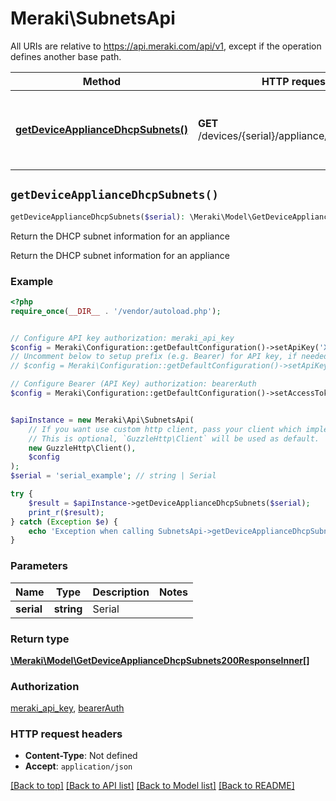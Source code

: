 # Meraki\SubnetsApi

All URIs are relative to https://api.meraki.com/api/v1, except if the operation defines another base path.

| Method | HTTP request | Description |
| ------------- | ------------- | ------------- |
| [**getDeviceApplianceDhcpSubnets()**](SubnetsApi.md#getDeviceApplianceDhcpSubnets) | **GET** /devices/{serial}/appliance/dhcp/subnets | Return the DHCP subnet information for an appliance |


## `getDeviceApplianceDhcpSubnets()`

```php
getDeviceApplianceDhcpSubnets($serial): \Meraki\Model\GetDeviceApplianceDhcpSubnets200ResponseInner[]
```

Return the DHCP subnet information for an appliance

Return the DHCP subnet information for an appliance

### Example

```php
<?php
require_once(__DIR__ . '/vendor/autoload.php');


// Configure API key authorization: meraki_api_key
$config = Meraki\Configuration::getDefaultConfiguration()->setApiKey('X-Cisco-Meraki-API-Key', 'YOUR_API_KEY');
// Uncomment below to setup prefix (e.g. Bearer) for API key, if needed
// $config = Meraki\Configuration::getDefaultConfiguration()->setApiKeyPrefix('X-Cisco-Meraki-API-Key', 'Bearer');

// Configure Bearer (API Key) authorization: bearerAuth
$config = Meraki\Configuration::getDefaultConfiguration()->setAccessToken('YOUR_ACCESS_TOKEN');


$apiInstance = new Meraki\Api\SubnetsApi(
    // If you want use custom http client, pass your client which implements `GuzzleHttp\ClientInterface`.
    // This is optional, `GuzzleHttp\Client` will be used as default.
    new GuzzleHttp\Client(),
    $config
);
$serial = 'serial_example'; // string | Serial

try {
    $result = $apiInstance->getDeviceApplianceDhcpSubnets($serial);
    print_r($result);
} catch (Exception $e) {
    echo 'Exception when calling SubnetsApi->getDeviceApplianceDhcpSubnets: ', $e->getMessage(), PHP_EOL;
}
```

### Parameters

| Name | Type | Description  | Notes |
| ------------- | ------------- | ------------- | ------------- |
| **serial** | **string**| Serial | |

### Return type

[**\Meraki\Model\GetDeviceApplianceDhcpSubnets200ResponseInner[]**](../Model/GetDeviceApplianceDhcpSubnets200ResponseInner.md)

### Authorization

[meraki_api_key](../../README.md#meraki_api_key), [bearerAuth](../../README.md#bearerAuth)

### HTTP request headers

- **Content-Type**: Not defined
- **Accept**: `application/json`

[[Back to top]](#) [[Back to API list]](../../README.md#endpoints)
[[Back to Model list]](../../README.md#models)
[[Back to README]](../../README.md)
